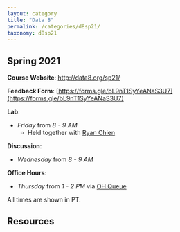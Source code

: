 ```yaml
---
layout: category
title: "Data 8"
permalink: /categories/d8sp21/
taxonomy: d8sp21
---
```


## Spring 2021

**Course Website**: <a href="http://data8.org/sp21">http://data8.org/sp21/</a>

**Feedback Form**: [https://forms.gle/bL9nT1SyYeANaS3U7](https://forms.gle/bL9nT1SyYeANaS3U7)

**Lab**:
- *Friday* from *8 - 9 AM*
    - Held together with [Ryan Chien](mailto:ryanchien04@berkeley.edu)

**Discussion**:
- *Wednesday* from *8 - 9 AM*

**Office Hours**:
- *Thursday* from *1 - 2 PM* via [OH Queue](oh.data8.org)

All times are shown in PT.


## Resources
